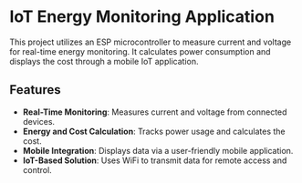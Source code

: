 # IoT Energy Monitoring Application

This project utilizes an ESP microcontroller to measure current and voltage for real-time energy monitoring. It calculates power consumption and displays the cost through a mobile IoT application.

## Features
- **Real-Time Monitoring**: Measures current and voltage from connected devices.
- **Energy and Cost Calculation**: Tracks power usage and calculates the cost.
- **Mobile Integration**: Displays data via a user-friendly mobile application.
- **IoT-Based Solution**: Uses WiFi to transmit data for remote access and control.

